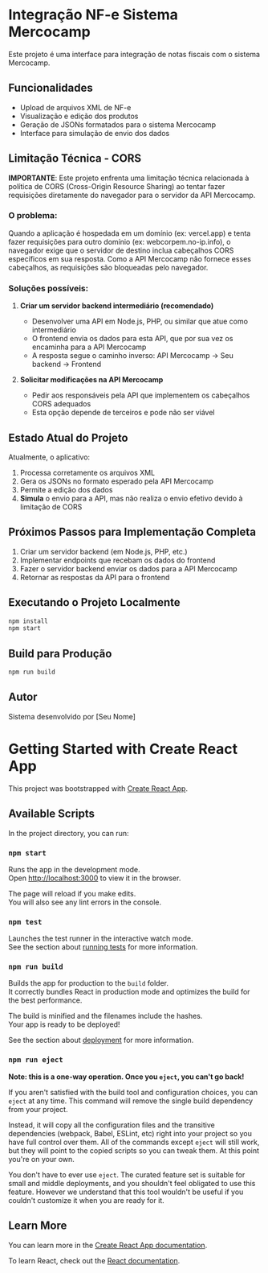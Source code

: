 # Integração NF-e Sistema Mercocamp

Este projeto é uma interface para integração de notas fiscais com o sistema Mercocamp.

## Funcionalidades

- Upload de arquivos XML de NF-e
- Visualização e edição dos produtos
- Geração de JSONs formatados para o sistema Mercocamp
- Interface para simulação de envio dos dados

## Limitação Técnica - CORS

**IMPORTANTE**: Este projeto enfrenta uma limitação técnica relacionada à política de CORS (Cross-Origin Resource Sharing) ao tentar fazer requisições diretamente do navegador para o servidor da API Mercocamp.

### O problema:

Quando a aplicação é hospedada em um domínio (ex: vercel.app) e tenta fazer requisições para outro domínio (ex: webcorpem.no-ip.info), o navegador exige que o servidor de destino inclua cabeçalhos CORS específicos em sua resposta. Como a API Mercocamp não fornece esses cabeçalhos, as requisições são bloqueadas pelo navegador.

### Soluções possíveis:

1. **Criar um servidor backend intermediário (recomendado)**
   - Desenvolver uma API em Node.js, PHP, ou similar que atue como intermediário
   - O frontend envia os dados para esta API, que por sua vez os encaminha para a API Mercocamp
   - A resposta segue o caminho inverso: API Mercocamp -> Seu backend -> Frontend

2. **Solicitar modificações na API Mercocamp**
   - Pedir aos responsáveis pela API que implementem os cabeçalhos CORS adequados
   - Esta opção depende de terceiros e pode não ser viável

## Estado Atual do Projeto

Atualmente, o aplicativo:

1. Processa corretamente os arquivos XML
2. Gera os JSONs no formato esperado pela API Mercocamp
3. Permite a edição dos dados
4. **Simula** o envio para a API, mas não realiza o envio efetivo devido à limitação de CORS

## Próximos Passos para Implementação Completa

1. Criar um servidor backend (em Node.js, PHP, etc.)
2. Implementar endpoints que recebam os dados do frontend
3. Fazer o servidor backend enviar os dados para a API Mercocamp
4. Retornar as respostas da API para o frontend

## Executando o Projeto Localmente

```bash
npm install
npm start
```

## Build para Produção

```bash
npm run build
```

## Autor

Sistema desenvolvido por [Seu Nome]

# Getting Started with Create React App

This project was bootstrapped with [Create React App](https://github.com/facebook/create-react-app).

## Available Scripts

In the project directory, you can run:

### `npm start`

Runs the app in the development mode.\
Open [http://localhost:3000](http://localhost:3000) to view it in the browser.

The page will reload if you make edits.\
You will also see any lint errors in the console.

### `npm test`

Launches the test runner in the interactive watch mode.\
See the section about [running tests](https://facebook.github.io/create-react-app/docs/running-tests) for more information.

### `npm run build`

Builds the app for production to the `build` folder.\
It correctly bundles React in production mode and optimizes the build for the best performance.

The build is minified and the filenames include the hashes.\
Your app is ready to be deployed!

See the section about [deployment](https://facebook.github.io/create-react-app/docs/deployment) for more information.

### `npm run eject`

**Note: this is a one-way operation. Once you `eject`, you can't go back!**

If you aren't satisfied with the build tool and configuration choices, you can `eject` at any time. This command will remove the single build dependency from your project.

Instead, it will copy all the configuration files and the transitive dependencies (webpack, Babel, ESLint, etc) right into your project so you have full control over them. All of the commands except `eject` will still work, but they will point to the copied scripts so you can tweak them. At this point you're on your own.

You don't have to ever use `eject`. The curated feature set is suitable for small and middle deployments, and you shouldn't feel obligated to use this feature. However we understand that this tool wouldn't be useful if you couldn't customize it when you are ready for it.

## Learn More

You can learn more in the [Create React App documentation](https://facebook.github.io/create-react-app/docs/getting-started).

To learn React, check out the [React documentation](https://reactjs.org/).
